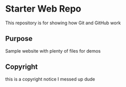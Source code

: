 # Starter Web Repo

This repository is for showing how Git and GitHub work

## Purpose

Sample website with plenty of files for demos

## Copyright

this is a copyright notice I messed up dude